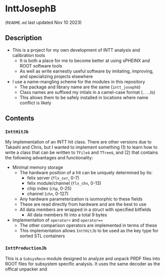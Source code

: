 # InttJosephB
(`README.md` last updated Nov 10 2023)

## Description
* This is a project for my own development of INTT analysis and calibration tools
	* It is both a place for me to become better at using sPHEINX and ROOT software tools
	* As well as write earnestly useful software by imitating, improving, and specializing projects elsewhere
* I use a name-mangling scheme for the modules in this repository
	* The package and library name are the same (`intt_josephb`)
	* Class names are suffixed my intials in a camel-case format (`...Jb`)
	* This allows them to be safely installed in locations where name conflict is likely

## Contents
### `InttHitJb`
My implementation of an INTT hit class.
There are other versions due to Takashi and Chris, but I wanted to implement something
(1) to learn how to write a class that can be written to `TFile`s and `TTree`s, and
(2) that contains the following advantages and functionality:

* Minimal memory storage
	* The hardware position of a hit can be uniquely determined by its:
		* felix server (`flx_svr`, 0-7)
		* felix module/channel (`flx_chn`, 0-13)
		* chip index (`chp`, 0-25)
		* channel (`chn`, 0-127)
	* Any hardware parameterization is isomorphic to these fields
	* These are read directly from hardware and are the best to use
	* All data members are wrapped in a struct with specified bitfields
		* All data members fit into a total 9 bytes
* Implementation of `operator<` and `operator==`
	* The other comparison operators are implemented in terms of these
	* This implementation allows `InttHitJb` to be used as the key type for sorted STL containers

### `InttProductionJb`
This is a `SubsysReco` module designed to analyze and unpack PRDF files into ROOT files for subsystem specific analysis.
It uses the same decoder as the offical unpacker and 
